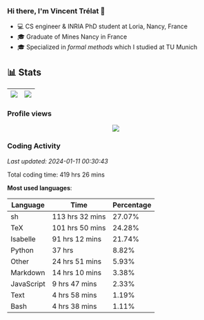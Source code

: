 ### Hi there, I'm Vincent Trélat 👋

-   💻 CS engineer & INRIA PhD student at Loria, Nancy, France
-   🎓 Graduate of Mines Nancy in France
-   🎓 Specialized in _formal methods_ which I studied at TU Munich

## 📊 **Stats**

| <img align="center" src="https://readme-stats.clckblog.space/api?username=VTrelat&show_icons=true&include_all_commits=true&theme=tokyonight&hide_border=true" /> | <img align="center" src="https://readme-stats.clckblog.space/api/top-langs/?username=VTrelat&layout=compact&theme=tokyonight&hide_border=true" /> |
| ---------------------------------------------------------------------------------------------------------------------------------------------------------------- | ------------------------------------------------------------------------------------------------------------------------------------------------- |

### Profile views

<p align="center">
 <img src="https://profile-counter.glitch.me/VTrelat/count.svg" />
</p>

<!--automations-->
### Coding Activity
_Last updated: 2024-01-11 00:30:43_

Total coding time: 419 hrs 26 mins

**Most used languages**:

| Language | Time | Percentage |
| ------------- | ------------- | ------------- |
| sh | 113 hrs 32 mins | 27.07% |
| TeX | 101 hrs 50 mins | 24.28% |
| Isabelle | 91 hrs 12 mins | 21.74% |
| Python | 37 hrs | 8.82% |
| Other | 24 hrs 51 mins | 5.93% |
| Markdown | 14 hrs 10 mins | 3.38% |
| JavaScript | 9 hrs 47 mins | 2.33% |
| Text | 4 hrs 58 mins | 1.19% |
| Bash | 4 hrs 38 mins | 1.11% |

